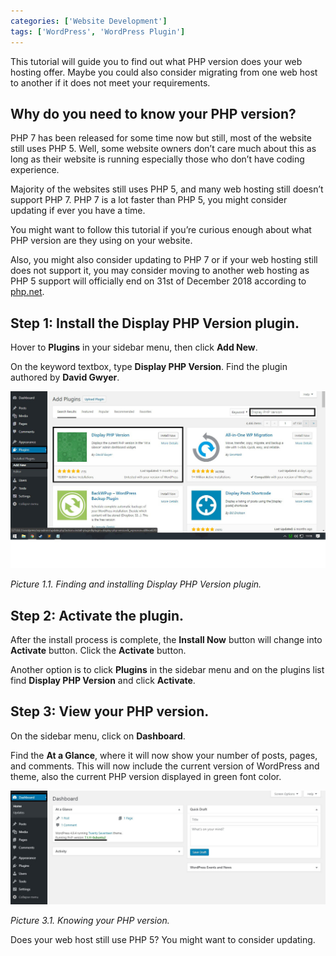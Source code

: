 ```yaml
---
categories: ['Website Development']
tags: ['WordPress', 'WordPress Plugin']
---
```

This tutorial will guide you to find out what PHP version does your web hosting offer. Maybe you could also consider migrating from one web host to another if it does not meet your requirements.

## Why do you need to know your PHP version?
PHP 7 has been released for some time now but still, most of the website still uses PHP 5. Well, some website owners don’t care much about this as long as their website is running especially those who don’t have coding experience.

Majority of the websites still uses PHP 5, and many web hosting still doesn’t support PHP 7. PHP 7 is a lot faster than PHP 5, you might consider updating if ever you have a time.

You might want to follow this tutorial if you’re curious enough about what PHP version are they using on your website.

Also, you might also consider updating to PHP 7 or if your web hosting still does not support it, you may consider moving to another web hosting as PHP 5 support will officially end on 31st of December 2018 according to [php.net](https://php.net/supported-versions.php).

## Step 1: Install the Display PHP  Version plugin.
Hover to **Plugins** in your sidebar menu, then click **Add New**.

On the keyword textbox, type **Display PHP Version**. Find the plugin authored by **David Gwyer**.

![install-plugin](/assets/images/posts/how-to-find-out-your-php-version-in-wordpress/install-plugin.jpg)

*Picture 1.1. Finding and installing Display PHP Version plugin.*

## Step 2: Activate the plugin.
After the install process is complete, the **Install Now** button will change into **Activate** button. Click the **Activate** button.

Another option is to click **Plugins** in the sidebar menu and on the plugins list find **Display PHP Version** and click **Activate**.

## Step 3: View your PHP version.
On the sidebar menu, click on **Dashboard**.

Find the **At a Glance**, where it will now show your number of posts, pages, and comments. This will now include the current version of WordPress and theme, also the current PHP version displayed in green font color.

![view-php-version](/assets/images/posts/how-to-find-out-your-php-version-in-wordpress/view-php-version.jpg)

*Picture 3.1. Knowing your PHP version.*

Does your web host still use PHP 5? You might want to consider updating.
